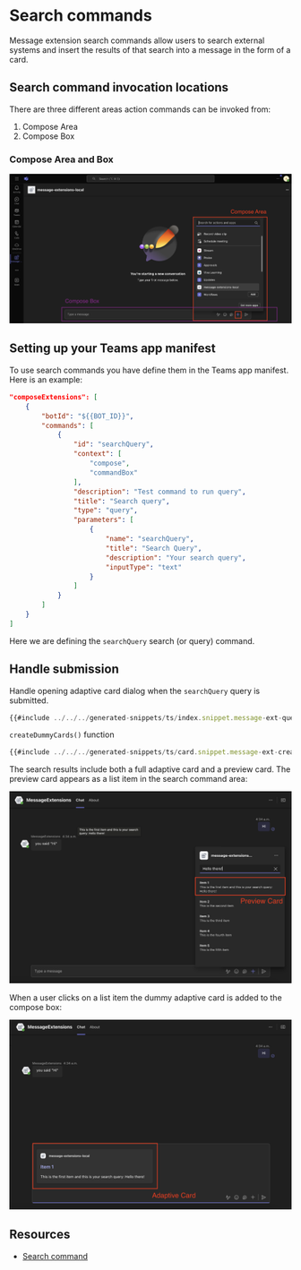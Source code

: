 # Search commands

Message extension search commands allow users to search external systems and insert the results of that search into a message in the form of a card.

## Search command invocation locations

There are three different areas action commands can be invoked from:

1. Compose Area
2. Compose Box

### Compose Area and Box

![compose area and box](../../assets/screenshots/compose-area.png)

## Setting up your Teams app manifest

To use search commands you have define them in the Teams app manifest. Here is an example:

```json
"composeExtensions": [
    {
        "botId": "${{BOT_ID}}",
        "commands": [
            {
                "id": "searchQuery",
                "context": [
                    "compose",
                    "commandBox"
                ],
                "description": "Test command to run query",
                "title": "Search query",
                "type": "query",
                "parameters": [
                    {
                        "name": "searchQuery",
                        "title": "Search Query",
                        "description": "Your search query",
                        "inputType": "text"
                    }
                ]
            }
        ]
    }
]
```

Here we are defining the `searchQuery` search (or query) command.

## Handle submission

Handle opening adaptive card dialog when the `searchQuery` query is submitted.

```ts
{{#include ../../../generated-snippets/ts/index.snippet.message-ext-query.ts }}
```

`createDummyCards()` function

```ts
{{#include ../../../generated-snippets/ts/card.snippet.message-ext-create-dummy-cards.ts }}
```

The search results include both a full adaptive card and a preview card. The preview card appears as a list item in the search command area:

![Search command preview card](../../assets/screenshots/preview-card.png)

When a user clicks on a list item the dummy adaptive card is added to the compose box:

![Card in compose box](../../assets/screenshots/card-in-compose.png)


## Resources

- [Search command](https://learn.microsoft.com/en-us/microsoftteams/platform/messaging-extensions/how-to/search-commands/define-search-command?tabs=Teams-toolkit%2Cdotnet)
